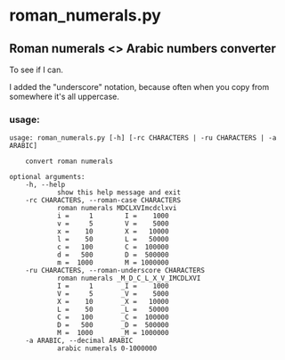 # roman_numerals.py
## Roman numerals <> Arabic numbers converter

To see if I can.

I added the "underscore" notation, because often when you copy from somewhere it's all uppercase.  

### usage:
```
usage: roman_numerals.py [-h] [-rc CHARACTERS | -ru CHARACTERS | -a ARABIC]

    convert roman numerals

optional arguments:
    -h, --help
            show this help message and exit
    -rc CHARACTERS, --roman-case CHARACTERS
            roman numerals MDCLXVImcdclxvi
            i =     1        I =    1000
            v =     5        V =    5000
            x =    10        X =   10000
            l =    50        L =   50000
            c =   100        C =  100000
            d =   500        D =  500000
            m =  1000        M = 1000000
    -ru CHARACTERS, --roman-underscore CHARACTERS
            roman numerals _M_D_C_L_X_V_IMCDLXVI
            I =     1       _I =    1000
            V =     5       _V =    5000
            X =    10       _X =   10000
            L =    50       _L =   50000
            C =   100       _C =  100000
            D =   500       _D =  500000
            M =  1000       _M = 1000000
    -a ARABIC, --decimal ARABIC
            arabic numerals 0-1000000
```

